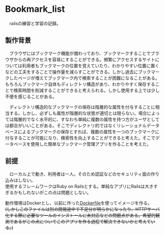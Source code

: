 # Bookmark_list
　railsの練習と学習の記録。

## 製作背景
　ブラウザにはブックマーク機能が備わっており、ブックマークすることでブラウザからの再アクセスを容易にすることができる。頻繁にアクセスするサイトについては利用者もブックマークの位置を覚えていたり、わかりやすい位置に置くなどの工夫をすることで操作量を減らすことができる。しかし過去にブックマークしたページが増えてブックマーク内で検索することが困難になることがある。もちろんブックマーク自体もディレクトリ構造があり、わかりやすく保存することで検索時間を削減することができると考えられる。しかし使用する上では少し不便を感じることがある。

　ディレクトリ構造的なブックマークの保存は階層的な属性を付与することに相当する。しかし、必ずしも属性が階層的な状態が適切とは限らない。場合によっては階層的でなく水平的に、すなわち単純に複数の属性を持つ方がユーザとしては都合がいいことがある。そこでディレクトリ的ではなくリレーショナルデータベースによるブックマークの保存とすれば、複数の属性を一つのブックマークに付与することが可能になり、検索性を向上することができると考えた。そこでデータベースを使用した簡単なブックマーク管理アプリを作ることを考えた。

## 前提
　ローカル上で動き、利用者は一人。そのため認証などのセキュリティ面の作り込みはしない。  
使用するフレームワークはRuby on Railsとする。単純なアプリにRailsは大きすぎるかもしれないがこの点は問題としない。  

動作環境はDockerとし、以前に作った[Dockerfile](https://github.com/Nagasaka-Hiroki/rails_container)を使ってイメージを作る。  
~~(しかしこのファイルは別の開発途中で不足分が明らかになったり、HTTPサーバ化する際に必要なツールのインストールに未対応などの問題点がある。希望的観測であるがこの点についてこのアプリを作る過程で解決できないかと考えている。)~~

